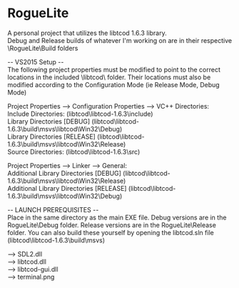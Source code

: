 # RogueLite
A personal project that utilizes the libtcod 1.6.3 library.  
Debug and Release builds of whatever I'm working on are in their respective \RogueLite\Build folders  
  
-- VS2015 Setup --  
The following project properties must be modified to point to the correct locations in the included \libtcod\ folder. Their locations must also be modified according to the Configuration Mode (ie Release Mode, Debug Mode)  
  
Project Properties --> Configuration Properties --> VC++ Directories:  
    Include Directories: (libtcod\libtcod-1.6.3\include)  
    Library Directories [DEBUG] (libtcod\libtcod-1.6.3\build\msvs\libtcod\Win32\Debug)  
    Library Directories [RELEASE] (libtcod\libtcod-1.6.3\build\msvs\libtcod\Win32\Release)  
	Source Directories: (libtcod\libtcod-1.6.3\src)  
  
Project Properties --> Linker --> General:  
    Additional Library Directories [DEBUG] (libtcod\libtcod-1.6.3\build\msvs\libtcod\Win32\Release)  
    Additional Library Directories [RELEASE] (libtcod\libtcod-1.6.3\build\msvs\libtcod\Win32\Debug)  
  
  
-- LAUNCH PREREQUISITES --  
Place in the same directory as the main EXE file. Debug versions are in the RogueLite\Debug folder. Release versions are in the RogueLite\Release folder. You can also build these yourself by opening the libtcod.sln file (libtcod\libtcod-1.6.3\build\msvs)  
  
--> SDL2.dll  
--> libtcod.dll   
--> libtcod-gui.dll  
--> terminal.png  